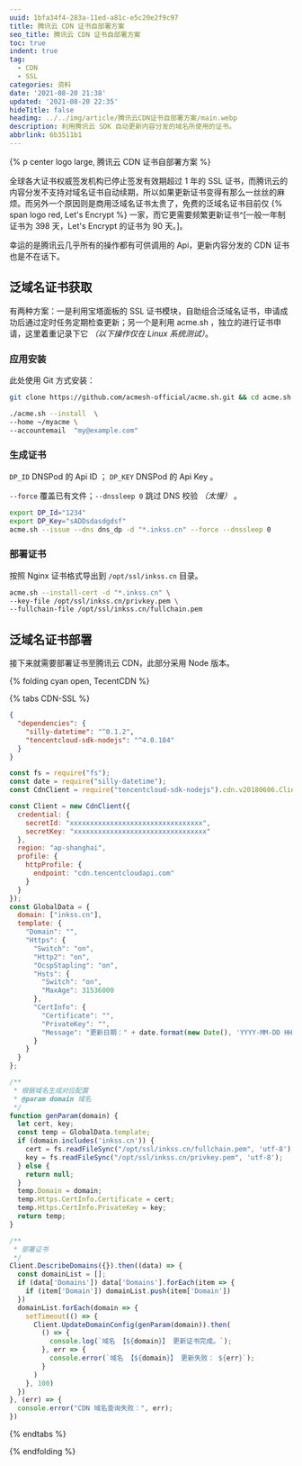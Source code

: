 ```yaml
---
uuid: 1bfa34f4-283a-11ed-a81c-e5c20e2f9c97
title: 腾讯云 CDN 证书自部署方案
seo_title: 腾讯云 CDN 证书自部署方案
toc: true
indent: true
tag:
  - CDN
  - SSL
categories: 资料
date: '2021-08-20 21:38'
updated: '2021-08-20 22:35'
hideTitle: false
headimg: ../../img/article/腾讯云CDN证书自部署方案/main.webp
description: 利用腾讯云 SDK 自动更新内容分发的域名所使用的证书。
abbrlink: 6b3511b1
---
```


{% p center logo large, 腾讯云 CDN 证书自部署方案 %}

全球各大证书权威签发机构已停止签发有效期超过 1 年的 SSL 证书，而腾讯云的内容分发不支持对域名证书自动续期，所以如果更新证书变得有那么一丝丝的麻烦。而另外一个原因则是商用泛域名证书太贵了，免费的泛域名证书目前仅 {% span logo  red, Let's Encrypt %} 一家，而它更需要频繁更新证书^[一般一年制证书为 398 天，Let's Encrypt 的证书为 90 天。]。

幸运的是腾讯云几乎所有的操作都有可供调用的 Api，更新内容分发的 CDN 证书也是不在话下。

## 泛域名证书获取

有两种方案：一是利用宝塔面板的 SSL 证书模块，自助组合泛域名证书，申请成功后通过定时任务定期检查更新；另一个是利用 acme.sh ，独立的进行证书申请，这里着重记录下它 *（以下操作仅在 Linux 系统测试）*。

### 应用安装

此处使用 Git 方式安装：

```sh 克隆仓库
git clone https://github.com/acmesh-official/acme.sh.git && cd acme.sh
```

```sh 安装 acme.sh
./acme.sh --install  \
--home ~/myacme \
--accountemail  "my@example.com"
```

### 生成证书

`DP_ID` DNSPod 的 Api ID ； `DP_KEY` DNSPod 的 Api Key 。

`--force` 覆盖已有文件；`--dnssleep 0` 跳过 DNS 校验 *（太慢）* 。

```sh 生成泛域名证书 *.inkss.cn
export DP_Id="1234"
export DP_Key="sADDsdasdgdsf"
acme.sh --issue --dns dns_dp -d "*.inkss.cn" --force --dnssleep 0
```

### 部署证书

按照 Nginx 证书格式导出到 `/opt/ssl/inkss.cn` 目录。

```sh
acme.sh --install-cert -d "*.inkss.cn" \                         
--key-file /opt/ssl/inkss.cn/privkey.pem \
--fullchain-file /opt/ssl/inkss.cn/fullchain.pem
```

## 泛域名证书部署

接下来就需要部署证书至腾讯云 CDN，此部分采用 Node 版本。

{% folding cyan open, TecentCDN %}

{% tabs CDN-SSL %}

<!-- tab package.json -->
```json
{
  "dependencies": {
    "silly-datetime": "^0.1.2",
    "tencentcloud-sdk-nodejs": "^4.0.184"
  }
}
```
<!-- endtab -->

<!-- tab index.js -->
```js
const fs = require("fs");
const date = require("silly-datetime");
const CdnClient = require("tencentcloud-sdk-nodejs").cdn.v20180606.Client;

const Client = new CdnClient({
  credential: {
    secretId: "xxxxxxxxxxxxxxxxxxxxxxxxxxxxxxxxx",
    secretKey: "xxxxxxxxxxxxxxxxxxxxxxxxxxxxxxxxx"
  },
  region: "ap-shanghai",
  profile: {
    httpProfile: {
      endpoint: "cdn.tencentcloudapi.com"
    }
  }
});
const GlobalData = {
  domain: ["inkss.cn"],
  template: {
    "Domain": "",
    "Https": {
      "Switch": "on",
      "Http2": "on",
      "OcspStapling": "on",
      "Hsts": {
        "Switch": "on",
        "MaxAge": 31536000
      },
      "CertInfo": {
        "Certificate": "",
        "PrivateKey": "",
        "Message": "更新日期：" + date.format(new Date(), 'YYYY-MM-DD HH:mm')
      }
    }
  }
};

/**
 * 根据域名生成对应配置
 * @param domain 域名
 */
function genParam(domain) {
  let cert, key;
  const temp = GlobalData.template;
  if (domain.includes('inkss.cn')) {
    cert = fs.readFileSync("/opt/ssl/inkss.cn/fullchain.pem", 'utf-8');
    key = fs.readFileSync("/opt/ssl/inkss.cn/privkey.pem", 'utf-8');
  } else {
    return null;
  }
  temp.Domain = domain;
  temp.Https.CertInfo.Certificate = cert;
  temp.Https.CertInfo.PrivateKey = key;
  return temp;
}

/**
 * 部署证书
 */
Client.DescribeDomains({}).then((data) => {
  const domainList = [];
  if (data['Domains']) data['Domains'].forEach(item => {
    if (item['Domain']) domainList.push(item['Domain'])
  })
  domainList.forEach(domain => {
    setTimeout(() => {
      Client.UpdateDomainConfig(genParam(domain)).then(
        () => {
          console.log(`域名 【${domain}】 更新证书完成。`);
        }, err => {
          console.error(`域名 【${domain}】 更新失败： ${err}`);
        }
      )
    }, 100)
  })
}, (err) => {
  console.error("CDN 域名查询失败：", err);
})
```
<!-- endtab -->

{% endtabs %}

{% endfolding %}
